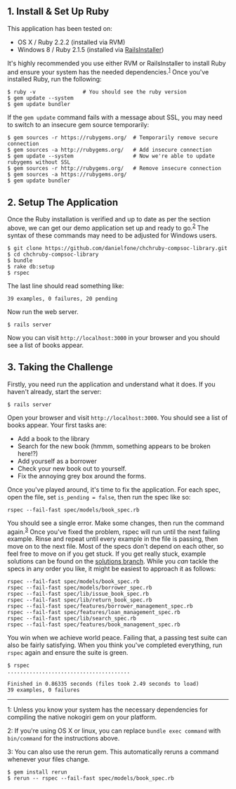 ## 1. Install & Set Up Ruby

This application has been tested on:

  * OS X / Ruby 2.2.2 (installed via RVM)
  * Windows 8 / Ruby 2.1.5 (installed via [RailsInstaller](http://railsinstaller.org/en))

It's highly recommended you use either RVM or RailsInstaller to install Ruby and ensure your system has the needed dependencies.<sup>[1](#one)</sup> Once you've installed Ruby, run the following:

    $ ruby -v               # You should see the ruby version
    $ gem update --system
    $ gem update bundler

If the `gem update` command fails with a message about SSL, you may need to switch to an insecure gem source temporarily:

    $ gem sources -r https://rubygems.org/  # Temporarily remove secure connection
    $ gem sources -a http://rubygems.org/   # Add insecure connection
    $ gem update --system                   # Now we're able to update rubygems without SSL
    $ gem sources -r http://rubygems.org/   # Remove insecure connection
    $ gem sources -a https://rubygems.org/
    $ gem update bundler

## 2. Setup The Application

Once the Ruby installation is verified and up to date as per the section above, we can get our demo application set up and ready to go.<sup>[2](#two)</sup> The syntax of these commands may need to be adjusted for Windows users.

    $ git clone https://github.com/danielfone/chchruby-compsoc-library.git
    $ cd chchruby-compsoc-library
    $ bundle
    $ rake db:setup
    $ rspec

The last line should read something like:

    39 examples, 0 failures, 20 pending

Now run the web server.

    $ rails server

Now you can visit `http://localhost:3000` in your browser and you should see a list of books appear.

## 3. Taking the Challenge

Firstly, you need run the application and understand what it does. If you haven't already, start the server:

    $ rails server

Open your browser and visit `http://localhost:3000`. You should see a list of books appear. Your first tasks are:

  * Add a book to the library
  * Search for the new book (hmmm, something appears to be broken here!?)
  * Add yourself as a borrower
  * Check your new book out to yourself.
  * Fix the annoying grey box around the forms.

Once you've played around, it's time to fix the application. For each spec, open the file, set `is_pending = false`, then run the spec like so:

    rspec --fail-fast spec/models/book_spec.rb

You should see a single error. Make some changes, then run the command again.<sup>[3](#three)</sup> Once you've fixed the problem, rspec will run until the next failing example. Rinse and repeat until every example in the file is passing, then move on to the next file. Most of the specs don't depend on each other, so feel free to move on if you get stuck. If you get really stuck, example solutions can be found on the [solutions branch](https://github.com/danielfone/chchruby-compsoc-library/commits/solutions). While you _can_ tackle the specs in any order you like, it might be easiest to approach it as follows:

    rspec --fail-fast spec/models/book_spec.rb
    rspec --fail-fast spec/models/borrower_spec.rb
    rspec --fail-fast spec/lib/issue_book_spec.rb
    rspec --fail-fast spec/lib/return_book_spec.rb
    rspec --fail-fast spec/features/borrower_management_spec.rb
    rspec --fail-fast spec/features/loan_management_spec.rb
    rspec --fail-fast spec/lib/search_spec.rb
    rspec --fail-fast spec/features/book_management_spec.rb

You win when we achieve world peace. Failing that, a passing test suite can also be fairly satisfying. When you think you've completed everything, run `rspec` again and ensure the suite is green.

    $ rspec
    .......................................

    Finished in 0.86335 seconds (files took 2.49 seconds to load)
    39 examples, 0 failures


---

1: <a name="one"></a> Unless you know your system has the necessary dependencies for compiling the native nokogiri gem on your platform.

2: <a name="two"></a> If you're using OS X or linux, you can replace `bundle exec command` with `bin/command` for the instructions above.

3: <a name="three"></a> You can also use the rerun gem. This automatically reruns a command whenever your files change.

    $ gem install rerun
    $ rerun -- rspec --fail-fast spec/models/book_spec.rb
